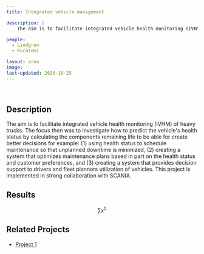 ```yaml
---
title: Integrated vehicle management

description: |
    The aim is to facilitate integrated vehicle health monitoring (IVHM) of heavy trucks. 

people:
  - Lindgren
  - Kuratomi

layout: area
image: 
last-updated: 2020-10-25
---
```


<br>

## Description

The aim is to facilitate integrated vehicle health monitoring (IVHM) of heavy trucks. The focus then was to investigate how to predict the vehicle's health status by calculating the components remaining life to be able for create better decisions for example: (1) using health status to schedule maintenance so that unplanned downtime is minimized, (2) creating a system that optimizes maintenance plans based in part on the health status and customer preferences, and (3) creating a system that provides decision support to drivers and fleet planners utilization of vehicles. This project is implemented in strong collaboration with SCANIA.

## Results

$$ \sum{x^2} $$

## Related Projects

- [Project 1](../_projects/coda.md)
